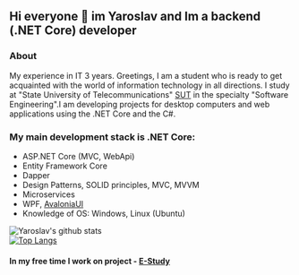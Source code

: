 ## Hi everyone 👋 im Yaroslav and Im a backend (.NET Core) developer
### About
My experience in IT 3 years. Greetings, I am a student who is ready to get acquainted with the world of information technology in all directions. I study at "State University of Telecommunications" [SUT](http://www.dut.edu.ua/) in the specialty "Software Engineering".I am developing projects for desktop computers and web applications using the .NET Core and the C#. 

### My main development stack is .NET Core:
 * ASP.NET Core (MVC, WebApi)
 * Entity Framework Core
 * Dapper
 * Design Patterns, SOLID principles, MVC, MVVM
 * Microservices
 * WPF, [AvaloniaUI](https://github.com/AvaloniaUI/Avalonia)
 * Knowledge of OS: Windows, Linux (Ubuntu)

![Yaroslav's github stats](https://github-readme-stats.vercel.app/api?username=Yaroslav08&show_icons=true&theme=dark&count_private=true)  
[![Top Langs](https://github-readme-stats.vercel.app/api/top-langs/?username=Yaroslav08&theme=dark&layout=compact)](https://github.com/anuraghazra/github-readme-stats)
#### In my free time I work on project - [E-Study](https://github.com/Yaroslav08/EStudy)
